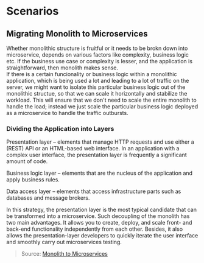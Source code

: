 # Scenarios

## Migrating Monolith to Microservices

Whether monolithic structure is fruitful or it needs to be brokn down into microservice, depends on various factors like complexity, business logic etc. If the business use case or complexity is lesser, and the application is straightforward, then monolith makes sense. \
If there is a certain funcionality or business logic within a monolithic application, which is being used a lot and leading to a lot of traffic on the server, we might want to isolate this particular business logic out of the monolithic structue, so that we can scale it horizontally and stabilize the workload. This will ensure that we don't need to scale the entire monolith to handle the load; instead we just scale the particular business logic deployed as a microservice to handle the traffic outbursts.

### Dividing the Application into Layers

Presentation layer – elements that manage HTTP requests and use either a (REST) ​​API or an HTML-based web interface. In an application with a complex user interface, the presentation layer is frequently a significant amount of code.

Business logic layer – elements that are the nucleus of the application and apply business rules.

Data access layer – elements that access infrastructure parts such as databases and message brokers.

In this strategy, the presentation layer is the most typical candidate that can be transformed into a microservice. Such decoupling of the monolith has two main advantages. It allows you to create, deploy, and scale front- and back-end functionality independently from each other. Besides, it also allows the presentation-layer developers to quickly iterate the user interface and smoothly carry out microservices testing.

> Source: [Monolith to Microservices](https://sigma.software/about/media/migrating-monolith-microservices-step-step-guide)
